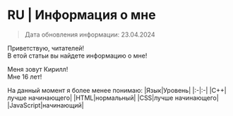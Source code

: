 <!--
     Автор: ktarasuk
-->

# RU | Информация о мне

>Дата обновления информации: 23.04.2024

Приветствую, читателей!<br>
В етой статьи вы найдете информацию о мне!

Меня зовут Кирилл!<br>
Мне 16 лет!<br>

На данный момент я более менее понимаю:
|Язык|Уровень|
|:-|:-|
|C++|лучше начинающего|
|HTML|нормальный|
|CSS|лучше начинающего|
|JavaScript|начинающий| 

